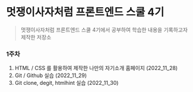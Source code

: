 # 멋쟁이사자처럼 프론트엔드 스쿨 4기

> 멋쟁이사자처럼 프론트엔드 스쿨 4기에서 공부하여 학습한 내용을 기록하고자 제작한 저장소

### 1주차

1. HTML / CSS 를 활용하여 제작한 나만의 자기소개 홈페이지 (2022_11_28)
2. Git / Github 실습 (2022_11_29)
3. Git clone, degit, htmlhint 실습 (2022_11_30)
